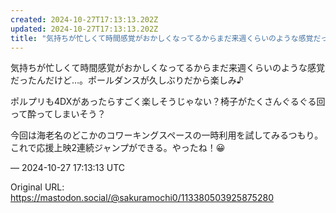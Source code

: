 ```yaml
---
created: 2024-10-27T17:13:13.202Z
updated: 2024-10-27T17:13:13.202Z
title: "気持ちが忙しくて時間感覚がおかしくなってるからまだ来週くらいのような感覚だったん[...]"
---
```


<p>気持ちが忙しくて時間感覚がおかしくなってるからまだ来週くらいのような感覚だったんだけど…。ポールダンスが久しぶりだから楽しみ♪</p><p>ポルプリも4DXがあったらすごく楽しそうじゃない？椅子がたくさんぐるぐる回って酔ってしまいそう？</p><p>今回は海老名のどこかのコワーキングスペースの一時利用を試してみるつもり。これで応援上映2連続ジャンプができる。やったね！😀</p>

&mdash; 2024-10-27 17:13:13 UTC

Original URL: https://mastodon.social/@sakuramochi0/113380503925875280
